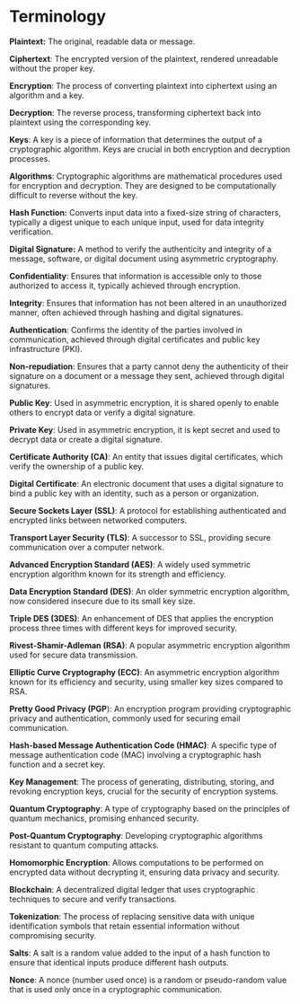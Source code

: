 # Terminology

**Plaintext:** The original, readable data or message.

**Ciphertext**: The encrypted version of the plaintext, rendered unreadable without the proper key.

**Encryption**: The process of converting plaintext into ciphertext using an algorithm and a key.

**Decryption**: The reverse process, transforming ciphertext back into plaintext using the corresponding key.

**Keys**: A key is a piece of information that determines the output of a cryptographic algorithm. Keys are crucial in both encryption and decryption processes.

**Algorithms**: Cryptographic algorithms are mathematical procedures used for encryption and decryption. They are designed to be computationally difficult to reverse without the key.

**Hash Function:** Converts input data into a fixed-size string of characters, typically a digest unique to each unique input, used for data integrity verification.&#x20;

**Digital Signature:** A method to verify the authenticity and integrity of a message, software, or digital document using asymmetric cryptography.&#x20;

**Confidentiality**: Ensures that information is accessible only to those authorized to access it, typically achieved through encryption.&#x20;

**Integrity**: Ensures that information has not been altered in an unauthorized manner, often achieved through hashing and digital signatures.&#x20;

**Authentication**: Confirms the identity of the parties involved in communication, achieved through digital certificates and public key infrastructure (PKI).&#x20;

**Non-repudiation**: Ensures that a party cannot deny the authenticity of their signature on a document or a message they sent, achieved through digital signatures.&#x20;

**Public Key**: Used in asymmetric encryption, it is shared openly to enable others to encrypt data or verify a digital signature.&#x20;

**Private Key**: Used in asymmetric encryption, it is kept secret and used to decrypt data or create a digital signature.&#x20;

**Certificate Authority (CA)**: An entity that issues digital certificates, which verify the ownership of a public key.&#x20;

**Digital Certificate**: An electronic document that uses a digital signature to bind a public key with an identity, such as a person or organization.&#x20;

**Secure Sockets Layer (SSL)**: A protocol for establishing authenticated and encrypted links between networked computers.&#x20;

**Transport Layer Security (TLS)**: A successor to SSL, providing secure communication over a computer network.&#x20;

**Advanced Encryption Standard (AES)**: A widely used symmetric encryption algorithm known for its strength and efficiency.&#x20;

**Data Encryption Standard (DES)**: An older symmetric encryption algorithm, now considered insecure due to its small key size.&#x20;

**Triple DES (3DES)**: An enhancement of DES that applies the encryption process three times with different keys for improved security.&#x20;

**Rivest-Shamir-Adleman (RSA)**: A popular asymmetric encryption algorithm used for secure data transmission.&#x20;

**Elliptic Curve Cryptography (ECC)**: An asymmetric encryption algorithm known for its efficiency and security, using smaller key sizes compared to RSA.&#x20;

**Pretty Good Privacy (PGP**): An encryption program providing cryptographic privacy and authentication, commonly used for securing email communication.&#x20;

**Hash-based Message Authentication Code (HMAC)**: A specific type of message authentication code (MAC) involving a cryptographic hash function and a secret key.&#x20;

**Key Management**: The process of generating, distributing, storing, and revoking encryption keys, crucial for the security of encryption systems.&#x20;

**Quantum Cryptography**: A type of cryptography based on the principles of quantum mechanics, promising enhanced security.&#x20;

**Post-Quantum Cryptography**: Developing cryptographic algorithms resistant to quantum computing attacks.&#x20;

**Homomorphic Encryption**: Allows computations to be performed on encrypted data without decrypting it, ensuring data privacy and security.&#x20;

**Blockchain**: A decentralized digital ledger that uses cryptographic techniques to secure and verify transactions.&#x20;

**Tokenization**: The process of replacing sensitive data with unique identification symbols that retain essential information without compromising security.

**Salts**: A salt is a random value added to the input of a hash function to ensure that identical inputs produce different hash outputs.

**Nonce**: A nonce (number used once) is a random or pseudo-random value that is used only once in a cryptographic communication.

